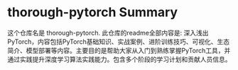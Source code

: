 # thorough-pytorch Summary

这个仓库名是 thorough-pytorch. 此仓库的readme全部内容是: 深入浅出PyTorch，内容包括PyTorch基础知识、实战案例、进阶训练技巧、可视化、生态简介、模型部署等内容。主要目的是帮助大家从入门到熟练掌握PyTorch工具，并通过实践提升深度学习算法实践能力。包含多个阶段的学习计划和贡献人员信息。